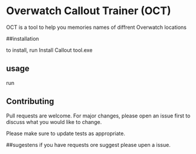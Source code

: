# Overwatch Callout Trainer (OCT)

OCT is a tool to help you memories names of diffrent Overwatch locations

##installation

to install, run Install Callout tool.exe 

## usage

run 


## Contributing
Pull requests are welcome. For major changes, please open an issue first to discuss what you would like to change.

Please make sure to update tests as appropriate.

##sugestens 
if you have requests ore suggest please upen a issue.

